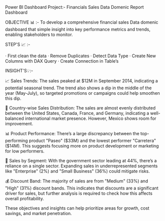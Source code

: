 Power BI Dashboard Project:- Financials Sales Data Domenic Report Dashboard



OBJECTIVE 📊 :- To develop a comprehensive financial sales Data domenic dashboard that simple insight into key performance metrics and trends, enabling stakeholders to monitor.

STEP'S 📈 :- 

·       First clean the data
·       Remove Duplicates 
·       Detect Data Type
·       Create New Columns with DAX Query
·       Create Connection in Table’s


INSIGHT'S💡:-

📈 Sales Trends: The sales peaked at $12M in September 2014, indicating a potential seasonal trend. The trend also shows a dip in the middle of the year (May-July), so targeted promotions or campaigns could help smoothen this dip.

📑 Country-wise Sales Distribution: The sales are almost evenly distributed between the United States, Canada, France, and Germany, indicating a well-balanced international market presence. However, Mexico shows room for improvement.

📊 Product Performance: There’s a large discrepancy between the top-performing product "Paseo" ($33M) and the lowest performer "Carretera" ($14M). This suggests focusing more on product development or marketing for low performers.

🧠 Sales by Segment: With the government sector leading at 44%, there’s a reliance on a single sector. Expanding sales in underrepresented segments like "Enterprise" (2%) and "Small Business" (36%) could mitigate risks.

💰 Discount Band: The majority of sales are from "Medium" (33%) and "High" (31%) discount bands. This indicates that discounts are a significant driver for sales, but further analysis is required to check how this affects overall profitability.

These objectives and insights can help prioritize areas for growth, cost savings, and market penetration.
